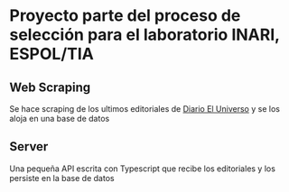# Proyecto parte del proceso de selección para el laboratorio INARI, ESPOL/TIA
## Web Scraping
Se hace scraping de los ultimos editoriales de [Diario El Universo](https://www.eluniverso.com/opinion/editoriales) y se los aloja en una base de datos

## Server
Una pequeña API escrita con Typescript que recibe los editoriales y los persiste en la base de datos
